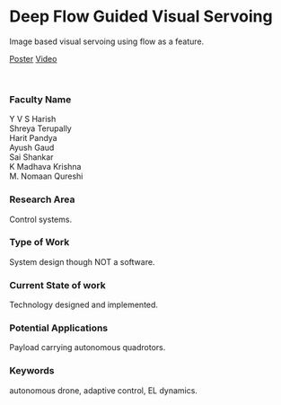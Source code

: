 # Deep Flow Guided Visual Servoing

Image based visual servoing using flow as a feature.

[Poster](07.%20Deep%20Flow%20Guided%20Visual%20Servoing.pdf)
[Video]()

<br>


### Faculty Name

Y V S Harish<br>
Shreya Terupally<br>
Harit Pandya<br>
Ayush Gaud<br>
Sai Shankar<br>
K Madhava Krishna<br>
M. Nomaan Qureshi


### Research Area

Control systems.


### Type of Work

System design though NOT a software.


### Current State of work

Technology designed and implemented.


### Potential Applications

Payload carrying autonomous quadrotors.


### Keywords

autonomous drone, adaptive control, EL dynamics.
